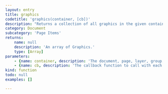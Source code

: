 ```yaml
---
layout: entry
title: graphics
codetitle: 'graphics(container, [cb])'
description: "Returns a collection of all graphics in the given container. The container object can be a Document, Page, Layer, Group, Story, Page Item or Text Object. This function can be used to get the graphic within a graphic frame and move it independently of its parent frame.\nIf a callback function is given, `graphics()` calls this callback function on each graphic of the given container. When the callback function returns false, the loop stops and the `graphics()` function returns an array of all graphics up to this point."
category: Document
subcategory: 'Page Items'
returns:
    name: null
    description: 'An array of Graphics.'
    type: [Array]
parameters:
    - {name: container, description: 'The document, page, layer, group, story, page item or text object to iterate the graphics in.', optional: false, type: [Document, Page, Layer, Group, Story, PageItem, TextObject]}
    - {name: cb, description: 'The callback function to call with each graphic. When this function returns false the loop stops. Passed arguments: `graphic`, `loopCount`.', optional: true, type: [Function]}
kind: function
todo: null
examples: []

---
```

